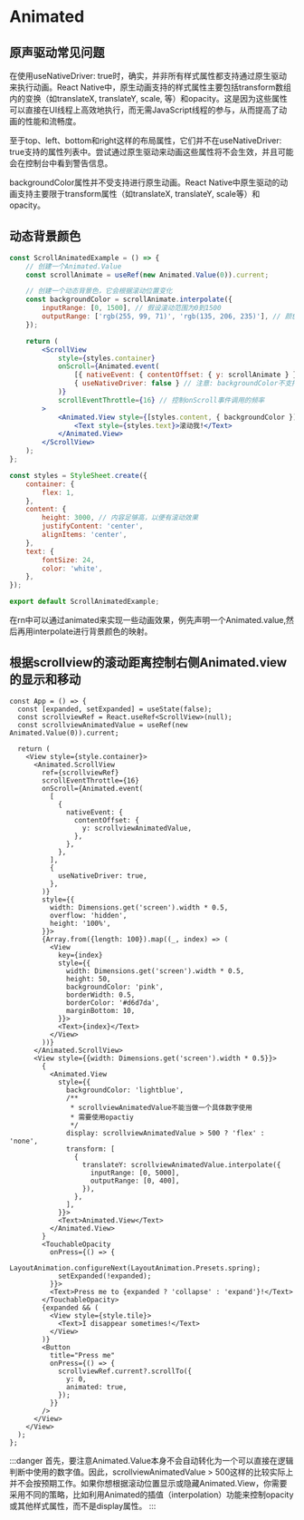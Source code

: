 # Animated

## 原声驱动常见问题

在使用useNativeDriver: true时，确实，并非所有样式属性都支持通过原生驱动来执行动画。React Native中，原生动画支持的样式属性主要包括transform数组内的变换（如translateX, translateY, scale, 等）和opacity。这是因为这些属性可以直接在UI线程上高效地执行，而无需JavaScript线程的参与，从而提高了动画的性能和流畅度。

至于top、left、bottom和right这样的布局属性，它们并不在useNativeDriver: true支持的属性列表中。尝试通过原生驱动来动画这些属性将不会生效，并且可能会在控制台中看到警告信息。

backgroundColor属性并不受支持进行原生动画。React Native中原生驱动的动画支持主要限于transform属性（如translateX, translateY, scale等）和opacity。

## 动态背景颜色

```jsx
const ScrollAnimatedExample = () => {
    // 创建一个Animated.Value
    const scrollAnimate = useRef(new Animated.Value(0)).current;

    // 创建一个动态背景色，它会根据滚动位置变化
    const backgroundColor = scrollAnimate.interpolate({
        inputRange: [0, 1500], // 假设滚动范围为0到1500
        outputRange: ['rgb(255, 99, 71)', 'rgb(135, 206, 235)'], // 颜色从Tomato到SkyBlue
    });

    return (
        <ScrollView
            style={styles.container}
            onScroll={Animated.event(
                [{ nativeEvent: { contentOffset: { y: scrollAnimate } } }],
                { useNativeDriver: false } // 注意: backgroundColor不支持原生驱动，这里要设为false
            )}
            scrollEventThrottle={16} // 控制onScroll事件调用的频率
        >
            <Animated.View style={[styles.content, { backgroundColor }]}>
                <Text style={styles.text}>滚动我!</Text>
            </Animated.View>
        </ScrollView>
    );
};

const styles = StyleSheet.create({
    container: {
        flex: 1,
    },
    content: {
        height: 3000, // 内容足够高，以便有滚动效果
        justifyContent: 'center',
        alignItems: 'center',
    },
    text: {
        fontSize: 24,
        color: 'white',
    },
});

export default ScrollAnimatedExample;
```

在rn中可以通过animated来实现一些动画效果，例先声明一个Animated.value,然后再用interpolate进行背景颜色的映射。

## 根据scrollview的滚动距离控制右侧Animated.view的显示和移动

```
const App = () => {
  const [expanded, setExpanded] = useState(false);
  const scrollviewRef = React.useRef<ScrollView>(null);
  const scrollviewAnimatedValue = useRef(new Animated.Value(0)).current;

  return (
    <View style={style.container}>
      <Animated.ScrollView
        ref={scrollviewRef}
        scrollEventThrottle={16}
        onScroll={Animated.event(
          [
            {
              nativeEvent: {
                contentOffset: {
                  y: scrollviewAnimatedValue,
                },
              },
            },
          ],
          {
            useNativeDriver: true,
          },
        )}
        style={{
          width: Dimensions.get('screen').width * 0.5,
          overflow: 'hidden',
          height: '100%',
        }}>
        {Array.from({length: 100}).map((_, index) => (
          <View
            key={index}
            style={{
              width: Dimensions.get('screen').width * 0.5,
              height: 50,
              backgroundColor: 'pink',
              borderWidth: 0.5,
              borderColor: '#d6d7da',
              marginBottom: 10,
            }}>
            <Text>{index}</Text>
          </View>
        ))}
      </Animated.ScrollView>
      <View style={{width: Dimensions.get('screen').width * 0.5}}>
        {
          <Animated.View
            style={{
              backgroundColor: 'lightblue',
              /**
               * scrollviewAnimatedValue不能当做一个具体数字使用
               * 需要使用opactiy
               */
              display: scrollviewAnimatedValue > 500 ? 'flex' : 'none',
              transform: [
                {
                  translateY: scrollviewAnimatedValue.interpolate({
                    inputRange: [0, 5000],
                    outputRange: [0, 400],
                  }),
                },
              ],
            }}>
            <Text>Animated.View</Text>
          </Animated.View>
        }
        <TouchableOpacity
          onPress={() => {
            LayoutAnimation.configureNext(LayoutAnimation.Presets.spring);
            setExpanded(!expanded);
          }}>
          <Text>Press me to {expanded ? 'collapse' : 'expand'}!</Text>
        </TouchableOpacity>
        {expanded && (
          <View style={style.tile}>
            <Text>I disappear sometimes!</Text>
          </View>
        )}
        <Button
          title="Press me"
          onPress={() => {
            scrollviewRef.current?.scrollTo({
              y: 0,
              animated: true,
            });
          }}
        />
      </View>
    </View>
  );
};
```

:::danger
首先，要注意Animated.Value本身不会自动转化为一个可以直接在逻辑判断中使用的数字值。因此，scrollviewAnimatedValue > 500这样的比较实际上并不会按预期工作。如果你想根据滚动位置显示或隐藏Animated.View，你需要采用不同的策略，比如利用Animated的插值（interpolation）功能来控制opacity或其他样式属性，而不是display属性。
:::
